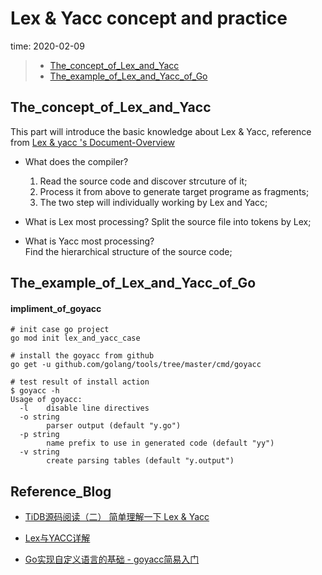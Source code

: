# Lex & Yacc concept and practice   
time: 2020-02-09   



> - [The_concept_of_Lex_and_Yacc](#The_concept_of_Lex_and_Yacc)     
> - [The_example_of_Lex_and_Yacc_of_Go](#The_example_of_Lex_and_Yacc_of_Go)     



## The_concept_of_Lex_and_Yacc  

 This part will introduce the basic knowledge about Lex & Yacc, reference from [Lex & yacc 's Document-Overview](http://dinosaur.compilertools.net/)

 - What does the compiler?  
   1. Read the source code and discover strcuture of it;  
   2. Process it from above to generate target programe as fragments;   
   3. The two step will individually working by Lex and Yacc;    

 - What is Lex most processing? 
   Split the source file into tokens by Lex;   

 - What is Yacc most processing?   
   Find the hierarchical structure of the source code;   

## The_example_of_Lex_and_Yacc_of_Go  

#### impliment_of_goyacc   

```shell
# init case go project
go mod init lex_and_yacc_case

# install the goyacc from github  
go get -u github.com/golang/tools/tree/master/cmd/goyacc

# test result of install action
$ goyacc -h
Usage of goyacc:
  -l    disable line directives
  -o string
        parser output (default "y.go")
  -p string
        name prefix to use in generated code (default "yy")
  -v string
        create parsing tables (default "y.output")
```
   
## Reference_Blog

 - [TiDB源码阅读（二） 简单理解一下 Lex & Yacc](https://segmentfault.com/a/1190000023464340)   

 - [Lex与YACC详解](https://zhuanlan.zhihu.com/p/143867739)   

 - [Go实现自定义语言的基础 - goyacc简易入门](https://zhuanlan.zhihu.com/p/260180638)   